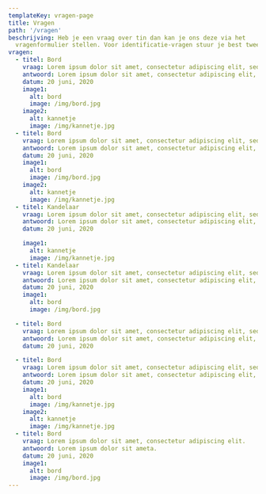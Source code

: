 ```yaml
---
templateKey: vragen-page
title: Vragen
path: '/vragen'
beschrijving: Heb je een vraag over tin dan kan je ons deze via het
  vragenformulier stellen. Voor identificatie-vragen stuur je best twee foto's van het stuk en de hierop aangebrachte merken. De Vlaamse Tinvereniging geeft geen waardebepalingen.
vragen:
  - titel: Bord
    vraag: Lorem ipsum dolor sit amet, consectetur adipiscing elit, sed do eiusmod tempor incididunt ut labore et dolore magna aliqua. Ut enim ad minim veniam, quis nostrud exercitation ullamco laboris nisi.
    antwoord: Lorem ipsum dolor sit amet, consectetur adipiscing elit, sed do eiusmod tempor incididunt ut labore et dolore magna aliqua. Ut enim ad minim veniam, quis nostrud exercitation ullamco laboris nisi.
    datum: 20 juni, 2020
    image1:
      alt: bord
      image: /img/bord.jpg
    image2:
      alt: kannetje
      image: /img/kannetje.jpg
  - titel: Bord
    vraag: Lorem ipsum dolor sit amet, consectetur adipiscing elit, sed do eiusmod tempor incididunt ut labore et dolore magna aliqua. Ut enim ad minim veniam, quis nostrud exercitation ullamco laboris nisi ut aliquip ex ea commodo consequat. Duis aute irure dolor in reprehenderit in voluptate velit esse cillum dolore eu fugiat nulla pariatur. Excepteur sint occaecat cupidatat non proident, sunt in culpa qui officia deserunt mollit anim id est laborum.
    antwoord: Lorem ipsum dolor sit amet, consectetur adipiscing elit, sed do eiusmod tempor incididunt ut labore et dolore magna aliqua.
    datum: 20 juni, 2020
    image1:
      alt: bord
      image: /img/bord.jpg
    image2:
      alt: kannetje
      image: /img/kannetje.jpg
  - titel: Kandelaar
    vraag: Lorem ipsum dolor sit amet, consectetur adipiscing elit, sed do eiusmod tempor incididunt ut labore et dolore magna aliqua. Ut enim ad minim veniam, quis nostrud exercitation ullamco laboris nisi.
    antwoord: Lorem ipsum dolor sit amet, consectetur adipiscing elit, sed do eiusmod tempor incididunt ut labore et dolore magna aliqua.
    datum: 20 juni, 2020

    image1:
      alt: kannetje
      image: /img/kannetje.jpg
  - titel: Kandelaar
    vraag: Lorem ipsum dolor sit amet, consectetur adipiscing elit, sed do eiusmod tempor incididunt ut labore et dolore magna aliqua. Ut enim ad minim veniam, quis nostrud exercitation ullamco laboris. Lorem ipsum dolor sit amet, consectetur adipiscing elit, sed do eiusmod tempor incididunt ut labore et dolore magna aliqua. Ut enim ad minim veniam, quis nostrud exercitation ullamco laboris. Lorem ipsum dolor sit amet, consectetur adipiscing elit, sed do eiusmod tempor incididunt ut labore et dolore magna aliqua. Ut enim ad minim veniam, quis nostrud exercitation ullamco laboris.
    antwoord: Lorem ipsum dolor sit amet, consectetur adipiscing elit, sed do eiusmod tempor incididunt ut labore et dolore magna aliqua. Lorem ipsum dolor sit amet, consectetur adipiscing elit, sed do eiusmod tempor incididunt ut labore et dolore magna aliqua. Ut enim ad minim veniam, quis nostrud exercitation ullamco laboris.
    datum: 20 juni, 2020
    image1:
      alt: bord
      image: /img/bord.jpg

  - titel: Bord
    vraag: Lorem ipsum dolor sit amet, consectetur adipiscing elit, sed do eiusmod tempor incididunt ut labore et dolore magna aliqua. Ut enim ad minim veniam, quis nostrud exercitation ullamco laboris.
    antwoord: Lorem ipsum dolor sit amet, consectetur adipiscing elit, sed do eiusmod tempor incididunt ut labore et dolore magna aliqua.
    datum: 20 juni, 2020

  - titel: Bord
    vraag: Lorem ipsum dolor sit amet, consectetur adipiscing elit, sed do eiusmod tempor incididunt ut labore et dolore magna aliqua. Ut enim ad minim veniam, quis nostrud exercitation ullamco laboris nisi.
    antwoord: Lorem ipsum dolor sit amet, consectetur adipiscing elit, sed do eiusmod tempor incididunt ut labore et dolore magna aliqua.
    datum: 20 juni, 2020
    image1:
      alt: bord
      image: /img/kannetje.jpg
    image2:
      alt: kannetje
      image: /img/kannetje.jpg
  - titel: Bord
    vraag: Lorem ipsum dolor sit amet, consectetur adipiscing elit.
    antwoord: Lorem ipsum dolor sit ameta.
    datum: 20 juni, 2020
    image1:
      alt: bord
      image: /img/bord.jpg
---
```

